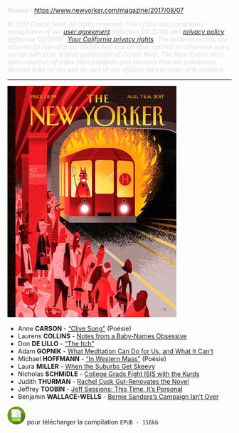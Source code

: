 <font color="#dedede"><b>Source :</b> https://www.newyorker.com/magazine/2017/08/07

<i><span role="img" aria-label="copyright icon" data-reactid="890">©</span> 2017 Condé Nast. All rights reserved. Use of this site constitutes acceptance of our [user agreement](http://www.condenast.com/privacy-policy) (effective 1/2/2016) and [privacy policy](http://www.condenast.com/privacy-policy#privacypolicy) (effective 1/2/2016). [Your California privacy rights](http://www.condenast.com/privacy-policy#privacypolicy-california). The material on this site may not be reproduced, distributed, transmitted, cached or otherwise used, except with prior written permission of Condé Nast. _The New Yorker_ may earn a portion of sales from products and services that are purchased through links on our site as part of our affiliate partnerships with retailers.</i></font>

---

![](20170807_NYorker.jpg "The New Yorker - August 7th & 14th, 2017")

* Anne **CARSON** - [“Clive Song”](https://www.evernote.com/shard/s122/sh/a9ad5e3f-de95-4820-935a-d26fee880407/812fc8b57d969669b053fd485c14a271) (Poésie)
* Laurens **COLLINS** - [Notes from a Baby-Names Obsessive](https://www.evernote.com/shard/s122/sh/0115a5b1-6f14-4460-923a-74448258b1a8/11c0a6d58279cbc1a3f2a057940ca406)
* Don **DE LILLO** - [“The Itch”](https://www.evernote.com/shard/s122/sh/c28e454e-3421-48b3-84d5-15f621596aee/668e611170e6e369ec5f515b1779ad16)
* Adam **GOPNIK** - [What Meditation Can Do for Us, and What It Can’t](https://www.evernote.com/shard/s122/sh/815e38a7-e236-4b2d-b24d-5400b4fe9b75/8f7cc4901f96d0ef73f0b0b874751992)
* Michael **HOFFMANN** - [“In Western Mass”](https://www.evernote.com/shard/s122/sh/1ac3e67f-5218-43ac-b5b4-b0e00d3cbf58/4df65c70abd2bfc6624d9a46aa248913) (Poésie)
* Laura **MILLER** - [When the Suburbs Get Skeevy](https://www.evernote.com/shard/s122/sh/67cd5148-003f-4893-943b-3ce3d21be60a/ea964b513449f61e3605f2baa940a284)
* Nicholas **SCHMIDLE** - [College Grads Fight ISIS with the Kurds](https://www.evernote.com/shard/s122/sh/0649e3e7-3cb0-48a3-a4e3-2fb0285f31b1/2c2fe342c8e34bd4ceb39081f12637ae)
* Judith **THURMAN** - [Rachel Cusk Gut-Renovates the Novel](https://www.evernote.com/shard/s122/sh/9c82d858-ca5f-457f-a2e6-3fff9b560822/598ba54d00f42405fbb67ab137a10f5a)
* Jeffrey **TOOBIN** - [Jeff Sessions: This Time, It’s Personal](https://www.evernote.com/shard/s122/sh/6fa5f886-d056-47f5-84cf-88bc4d6de834/378849297dcc4b64da606898e2a060b4)
* Benjamin **WALLACE-WELLS** - [Bernie Sanders’s Campaign Isn’t Over](https://www.evernote.com/shard/s122/sh/a1ba12e4-1793-496c-9c98-61743c5e6bbd/d13c08c8b4f1d6fcca4ffe0a3f8e51df)

[![](epub.png "lire les articles hors-ligne")](20170807_NYorker.epub) pour télécharger la compilation `EPUB - 116kb`